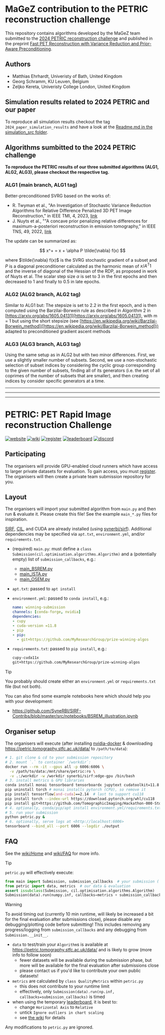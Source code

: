 # MaGeZ contribution to the PETRIC reconstruction challenge

This repository contains algorithms developed by the MaGeZ team submitted to
the [2024 PETRIC reconstruction challenge](https://github.com/SyneRBI/PETRIC) and
published in the preprint [Fast PET Reconstruction with Variance Reduction and Prior-Aware Preconditioning](https://arxiv.org/abs/2506.04976).

## Authors

- Matthias Ehrhardt, Univeristy of Bath, United Kingdom
- Georg Schramm, KU Leuven, Belgium
- Zeljko Kereta, Univeristy College London, United Kingdom

## Simulation results related to 2024 PETRIC and our paper

To reproduce all simulation results checkout the tag `2024_paper_simulation_results`
and have a look at the [Readme.md in the simulation_src folder](https://github.com/SyneRBI/PETRIC-MaGeZ/blob/main/simulation_src/README.md).

## Algorithms sumbitted to the 2024 PETRIC challenge

**To reproduce the PETRIC results of our three submitted algorithms
(ALG1, ALG2, ALG3), please checkout the respective tag.**

### ALG1 (main branch, ALG1 tag)

Better-preconditioned SVRG based on the works of:
- R. Twyman et al., "An Investigation of Stochastic Variance Reduction Algorithms for Relative Difference Penalized 3D PET Image Reconstruction," in IEEE TMI, 4, 2023, [link](https://ieeexplore.ieee.org/document/9872020)
- J. Nuyts et al., ""A concave prior penalizing relative differences for maximum-a-posteriori reconstruction in emission tomography," in IEEE TNS, 49, 2022, [link](https://ieeexplore.ieee.org/document/998681)

The update can be summarized as:

$$
x^+ = x + \alpha P \tilde{\nabla} f(x)
$$

where $\tilde{\nabla} f(x)$ is the SVRG stochastic gradient of a subset and
$P$ is a diagonal preconditioner calculated as the harmonic mean of
$x / A^T 1$ and the inverse of diagonal of the Hessian of the RDP, as proposed
in work of Nuyts et al.
The scalar step size $\alpha$ is set to 3 in the first epochs and then decreased
to 1 and finally to 0.5 in late epochs.

### ALG2 (ALG2 branch, ALG2 tag)

Similar to ALG1 but:
The stepsize is set to 2.2 in the first epoch, and is then computed using the Barzilai-Borwein rule as described in Algorithm 2 in [https://arxiv.org/abs/1605.04131](https://arxiv.org/abs/1605.04131), 
with m = 1 but using the short stepsize (see [https://en.wikipedia.org/wiki/Barzilai-Borwein_method]([https://en.wikipedia.org/wiki/Barzilai-Borwein_method])) adapted to preconditioned gradient ascent methods

### ALG3 (ALG3 branch, ALG3 tag)

Using the same setup as in ALG2 but with two minor differences.
First, we use a slightly smaller number of subsets.
Second, we use a non-stochastic selection of subset indices by considering the cyclic group corresponding to the given number of subsets, finding all of its generators (i.e. the set of all coprimes of the number of subsets that are smaller), and then creating indices by consider specific generators at a time.

---
---
---

# PETRIC: PET Rapid Image reconstruction Challenge

[![website](https://img.shields.io/badge/announcement-website-purple?logo=workplace&logoColor=white)](https://www.ccpsynerbi.ac.uk/events/petric/)
[![wiki](https://img.shields.io/badge/details-wiki-blue?logo=googledocs&logoColor=white)][wiki]
[![register](https://img.shields.io/badge/participate-register-green?logo=ticktick&logoColor=white)][register]
[![leaderboard](https://img.shields.io/badge/rankings-leaderboard-orange?logo=tensorflow&logoColor=white)][leaderboard]
[![discord](https://img.shields.io/badge/chat-discord-blue?logo=discord&logoColor=white)](https://discord.gg/Ayd72Aa4ry)

## Participating

The organisers will provide GPU-enabled cloud runners which have access to larger private datasets for evaluation. To gain access, you must [register]. The organisers will then create a private team submission repository for you.

[register]: https://github.com/SyneRBI/PETRIC/issues/new/choose

## Layout

The organisers will import your submitted algorithm from `main.py` and then run & evaluate it.
Please create this file! See the example `main_*.py` files for inspiration.

[SIRF](https://github.com/SyneRBI/SIRF), [CIL](https://github.com/TomographicImaging/CIL), and CUDA are already installed (using [synerbi/sirf](https://github.com/synerbi/SIRF-SuperBuild/pkgs/container/sirf)).
Additional dependencies may be specified via `apt.txt`, `environment.yml`, and/or `requirements.txt`.

- (required) `main.py`: must define a `class Submission(cil.optimisation.algorithms.Algorithm)` and a (potentially empty) list of `submission_callbacks`, e.g.:
  + [main_BSREM.py](main_BSREM.py)
  + [main_ISTA.py](main_ISTA.py)
  + [main_OSEM.py](main_OSEM.py)
- `apt.txt`: passed to `apt install`
- `environment.yml`: passed to `conda install`, e.g.:

  ```yml
  name: winning-submission
  channels: [conda-forge, nvidia]
  dependencies:
  - cupy
  - cuda-version =11.8
  - pip
  - pip:
    - git+https://github.com/MyResearchGroup/prize-winning-algos
  ```

- `requirements.txt`: passed to `pip install`, e.g.:

  ```txt
  cupy-cuda11x
  git+https://github.com/MyResearchGroup/prize-winning-algos
  ```

> [!TIP]
> You probably should create either an `environment.yml` or `requirements.txt` file (but not both).

You can also find some example notebooks here which should help you with your development:
- https://github.com/SyneRBI/SIRF-Contribs/blob/master/src/notebooks/BSREM_illustration.ipynb

## Organiser setup

The organisers will execute (after installing [nvidia-docker](https://docs.nvidia.com/datacenter/cloud-native/container-toolkit/latest/install-guide.html) & downloading <https://petric.tomography.stfc.ac.uk/data/> to `/path/to/data`):

<!-- TODO: use synerbi/sirf:latest-gpu after the next SIRF release -->

```sh
# 1. git clone & cd to your submission repository
# 2. mount `.` to container `/workdir`:
docker run --rm -it --gpus all -p 6006:6006 \
  -v /path/to/data:/mnt/share/petric:ro \
  -v .:/workdir -w /workdir synerbi/sirf:edge-gpu /bin/bash
# 3. install metrics & GPU libraries
conda install monai tensorboard tensorboardx jupytext cudatoolkit=11.8
pip uninstall torch # monai installs pytorch (CPU), so remove it
pip install tensorflow[and-cuda]==2.14  # last to support cu118
pip install torch --index-url https://download.pytorch.org/whl/cu118
pip install git+https://github.com/TomographicImaging/Hackathon-000-Stochastic-QualityMetrics
# 4. optionally, conda/pip/apt install environment.yml/requirements.txt/apt.txt
# 5. run your submission
python petric.py &
# 6. optionally, serve logs at <http://localhost:6006>
tensorboard --bind_all --port 6006 --logdir ./output
```

## FAQ

See the [wiki/Home][wiki] and [wiki/FAQ](https://github.com/SyneRBI/PETRIC/wiki/FAQ) for more info.

> [!TIP]
> `petric.py` will effectively execute:
>
> ```python
> from main import Submission, submission_callbacks  # your submission (`main.py`)
> from petric import data, metrics  # our data & evaluation
> assert issubclass(Submission, cil.optimisation.algorithms.Algorithm)
> Submission(data).run(numpy.inf, callbacks=metrics + submission_callbacks)
> ```

<!-- br -->

> [!WARNING]
> To avoid timing out (currently 10 min runtime, will likely be increased a bit for the final evaluation after submissions close), please disable any debugging/plotting code before submitting!
> This includes removing any progress/logging from `submission_callbacks` and any debugging from `Submission.__init__`.

- `data` to test/train your `Algorithm`s is available at <https://petric.tomography.stfc.ac.uk/data/> and is likely to grow (more info to follow soon)
  + fewer datasets will be available during the submission phase, but more will be available for the final evaluation after submissions close
  + please contact us if you'd like to contribute your own public datasets!
- `metrics` are calculated by `class QualityMetrics` within `petric.py`
  + this does not contribute to your runtime limit
  + effectively, only `Submission(data).run(np.inf, callbacks=submission_callbacks)` is timed
- when using the temporary [leaderboard], it is best to:
  + change `Horizontal Axis` to `Relative`
  + untick `Ignore outliers in chart scaling`
  + see [the wiki](https://github.com/SyneRBI/PETRIC/wiki#metrics-and-thresholds) for details

Any modifications to `petric.py` are ignored.

[wiki]: https://github.com/SyneRBI/PETRIC/wiki
[leaderboard]: https://petric.tomography.stfc.ac.uk/leaderboard/?smoothing=0#timeseries&_smoothingWeight=0
